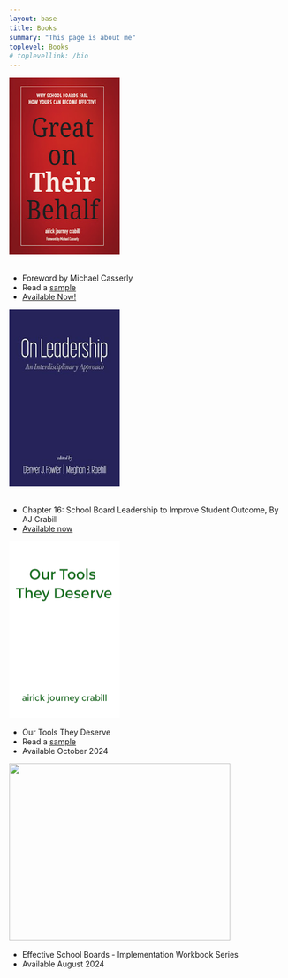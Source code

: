 ```yaml
---
layout: base
title: Books
summary: "This page is about me"
toplevel: Books
# toplevellink: /bio
---
```




   <div class="bookcell">  
      <a href="https://www.amazon.com/Great-Their-Behalf-School-Effective/dp/154453759X/"><img border="0" class="bookimg" data-original-height="868" data-original-width="618" height="320" src="../assets/img/gotb-flat-cover.jpg" width="200" /></a><br />
     <br/><ul><li>Foreword by Michael Casserly</li><li>Read a <a href="http://www.greatontheirbehalf.com">sample</a></li><li><a href="https://www.amazon.com/Great-Their-Behalf-School-Effective/dp/154453759X/">Available Now!</a></li></ul>
 </div>
   
   <div class="bookcell">
      <a href="https://www.amazon.com/Leadership-Interdisciplinary-Approach-Denver-Fowler/dp/B0BKHW457G" target="_blank"><img border="0" class="bookimg" data-original-height="396" data-original-width="263" height="320" src="../assets/img/on-leadership-cover.jpeg" width="200" /></a><br />
     <br/><ul><li>Chapter 16:&nbsp;School Board Leadership to Improve Student Outcome, By AJ Crabill</li>
 <li><a href="https://www.amazon.com/Leadership-Interdisciplinary-Approach-Denver-Fowler/dp/B0BKHW457G" target="_blank">Available now</a></li></ul>
 </div>
     
<div class="bookcell">  
<img border="0" class="bookimg" data-original-height="868" data-original-width="618" height="320" src="../assets/img/ottd-placeholder.png" width="200" /><br />
          <ul><li>Our Tools They Deserve</li>
            <li>Read a <a href="http://tinyurl.com/Our-Tools-They-Deserve-Intro">sample</a></li>
      <li>Available October 2024</li></ul>
</div>
   
<div class="bookcell" style="float: left;">
<img border="0" class="bookimg" height="320" src="../assets/img/clarify%20priorities%20-%20setting%20goals%20&amp;%20guardrails%20-%20book%20cover.png" width="400" /><br />
    <ul><li>Effective School Boards - Implementation Workbook Series</li>
      <li>Available August 2024</li></ul>
</div>
